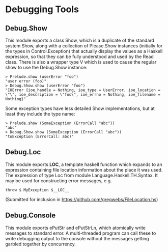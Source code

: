 Debugging Tools
===============

Debug.Show
----------

This module exports a class Show, which is a duplicate of the
standard system Show, along with a collection of Please.Show instances
(initially for the types in Control.Exception) that actually display
the values as a Haskell expression, so that they can be fully
understood and used by the Read class.  There is also a wrapper type V
which is used to cause the regular show to use the Debug.Show instance:

    > Prelude.show (userError "foo")
    "user error (foo)"
    > Debug.Show.show (userError "foo")
    "IOError {ioe_handle = Nothing, ioe_type = UserError, ioe_location = \"\", ioe_description = \"foo\", ioe_errno = Nothing, ioe_filename = Nothing}"

Some exception types have less detailed Show implementations, but at
least they include the type name:

    > Prelude.show (SomeException (ErrorCall "abc"))
    "abc"
    > Debug.Show.show (SomeException (ErrorCall "abc"))
    "toException (ErrorCall: abc)"

Debug.Loc
---------

This module exports __LOC__, a template haskell function which expands
to an expression containing file location information about the place
it was used.  The expression of type Loc from module
Language.Haskell.TH.Syntax.  It may be used for constructing error
messages, e.g.

    throw $ MyException $__LOC__

(Submitted for inclusion in https://github.com/gregwebs/FileLocation.hs)

Debug.Console
-------------
This module exports ePutStr and ePutStrLn, which atomically write
messages to standard error.  A multi-threaded program can call these
to write debugging output to the console without the messages getting
garbled together by concurrency.
